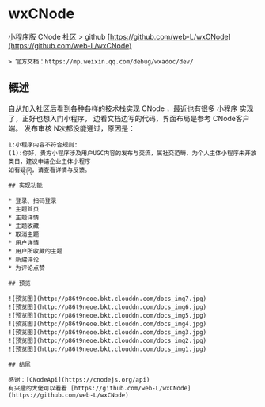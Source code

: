 # wxCNode
小程序版 CNode 社区
    > github [https://github.com/web-L/wxCNode](https://github.com/web-L/wxCNode)

    > 官方文档：https://mp.weixin.qq.com/debug/wxadoc/dev/
## 概述

自从加入社区后看到各种各样的技术栈实现 CNode ，最近也有很多 小程序 实现了，正好也想入门小程序，
边看文档边写的代码，界面布局是参考 CNode客户端。
发布审核 N次都没能通过，原因是：
```
1:小程序内容不符合规则:
(1):你好，贵方小程序涉及用户UGC内容的发布与交流，属社交范畴，为个人主体小程序未开放类目，建议申请企业主体小程序
如有疑问，请查看详情与反馈。
    ```
## 实现功能

* 登录、扫码登录
* 主题首页
* 主题详情
* 主题收藏
* 取消主题
* 用户详情
* 用户所收藏的主题
* 新建评论
* 为评论点赞

## 预览

![预览图](http://p86t9neoe.bkt.clouddn.com/docs_img7.jpg)
![预览图](http://p86t9neoe.bkt.clouddn.com/docs_img6.jpg)
![预览图](http://p86t9neoe.bkt.clouddn.com/docs_img5.jpg)
![预览图](http://p86t9neoe.bkt.clouddn.com/docs_img4.jpg)
![预览图](http://p86t9neoe.bkt.clouddn.com/docs_img3.jpg)
![预览图](http://p86t9neoe.bkt.clouddn.com/docs_img2.jpg)
![预览图](http://p86t9neoe.bkt.clouddn.com/docs_img1.jpg)    

## 结尾

感谢：[CNodeApi](https://cnodejs.org/api)
有兴趣的大佬可以看看 [https://github.com/web-L/wxCNode](https://github.com/web-L/wxCNode)